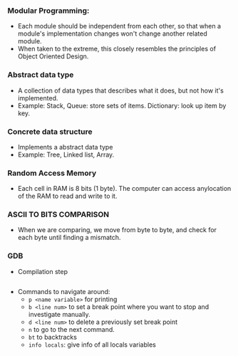 ### Modular Programming: 
- Each module should be independent from each other, so that when a module's implementation changes won't change another related module. 
- When taken to the extreme, this closely resembles the principles of Object Oriented Design. 

### Abstract data type
- A collection of data types that describes what it does, but not how it's implemented. 
- Example: Stack, Queue: store sets of items. Dictionary: look up item by key. 

### Concrete data structure
- Implements a abstract data type
- Example: Tree, Linked list, Array. 

### Random Access Memory
- Each cell in RAM is 8 bits (1 byte). The computer can access anylocation of the RAM to read and write to it. 


### ASCII TO BITS COMPARISON
- When we are comparing, we move from byte to byte, and check for each byte until finding a mismatch. 


### GDB 
- Compilation step
```
```
- Commands to navigate around: 
    - `p <name variable>` for printing
    - `b <line num>` to set a break point where you want to stop and investigate manually. 
    - `d <line num>` to delete a previously set break point
    - `n` to go to the next command. 
    - `bt` to backtracks
    - `info locals`: give info of all locals variables